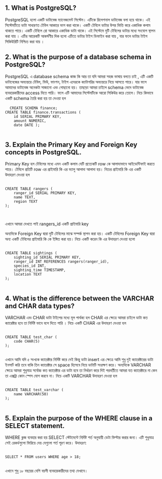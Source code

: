 ## 1. What is PostgreSQL?

PostgreSQL হলো একটি ডাটাবেজ ম্যানেজমেন্ট সিস্টেম। এটিকে রিলেশনাল ডাটাবেজ বলা হয়ে থাকে। এই সিস্টেমটিতে ডাটা সাধারণত টেবিল আকারে ভাগ করা থাকে। একটি টেবিলে ডাটার উপর ভিত্তি করে একাধিক কলাম থাকতে পারে। একটি টেবিলে রো আকারে একাধিক ডাটা থাকে। এই সিস্টেমে দুটি টেবিলের ডাটার মধ্যে সংযোগ স্থাপন করা যায় । এটির আরেকটি আকর্ষণীয় দিক হলো এটিতে ডাটার টাইপ ডিফাইন করা যায় , যার ফলে ডাটার টাইপ সিকিউরিটি নিশ্চিত করা যায় ।

## 2. What is the purpose of a database schema in PostgreSQL?

PostgreSQL এ database schema কাজ কি আর তা যদি আমরা সহজ ভাষায় বলতে চাই , এটি একটি ডাটাবেজের অভ্যন্তরে টেবিল, ভিউ, ফাংশন, টাইপ এদেরকে ক্যাটাগরির অভ্যন্তরে নিয়ে আসতে পারে। যার ফলে আমাদের ডাটাবেজ অনেকটা সাজানো এবং গোছানো হয়। তাছাড়া আমরা চাইলে schema ভেদে ডাটাবেজ ব্যবহারকারীদের access দিতে পারি। ফলে এটি আমাদের সিস্টেমটিকে আরো সিকিউর করে তোলে। নিচে কিভাবে একটি schema তৈরি করা হয় তা দেওয়া হল

<pre lang="markdown"> <code> CREATE SCHEMA finance; 
CREATE TABLE finance.transactions ( 
    id SERIAL PRIMARY KEY, 
    amount NUMERIC, 
    date DATE );
    </code> </pre>

## 3. Explain the Primary Key and Foreign Key concepts in PostgreSQL.

Primary Key হল টেবিলের মধ্যে এমন একটি কলাম যেটি প্রত্যেকটি row কে আলাদাভাবে আইডেন্টিফাই করতে পারে। টেবিলে প্রতিটি row এর প্রাইমারি কি এর ভ্যালু আলাদা আলাদা হয়। নিচের প্রাইমারি কি এর একটি উদাহরণ দেওয়া হল

<pre lang="markdown"> <code> 
CREATE TABLE rangers (
    ranger_id SERIAL PRIMARY KEY,
    name TEXT,
    region TEXT
);

    </code> </pre>

এখানে আমরা দেখতে পাই rangers_id একটি প্রাইমারি key

অন্যদিকে Foreign Key দ্বারা দুটি টেবিলের মাঝে সম্পর্ক স্থাপন করা হয়। একটি টেবিলের Foreign Key দ্বারা অন্য একটি টেবিলের প্রাইমারি কি কে ইঙ্গিত করা হয়। নিচে একটি করেন কি এর উদাহরণ দেওয়া হলো

<pre lang="markdown"> <code> 
CREATE TABLE sightings (
    sighting_id SERIAL PRIMARY KEY,
    ranger_id INT REFERENCES rangers(ranger_id),
    species_id INT,
    sighting_time TIMESTAMP,
    location TEXT
);
    </code> </pre>

## 4. What is the difference between the VARCHAR and CHAR data types?

VARCHAR এবং CHAR ডাটা টাইপের মধ্যে মূল পার্থক্য হল CHAR এর ক্ষেত্রে আমরা চাইলে ডাটা কত ক্যারেক্টার হবে তা নির্দিষ্ট ভাবে বলে দিতে পারি । নিচে একটি CHAR এর উদাহরণ দেওয়া হল

<pre lang="markdown"> <code> 
CREATE TABLE test_char (
    code CHAR(5)
);
    </code> </pre>

এখানে আমি যদি ৫ সংখ্যক ক্যারেক্টার নির্দিষ্ট করে দেই কিন্তু ডাটা insert এর ক্ষেত্রে আমি শুধু দুই ক্যারেক্টারের ডাটা ইনসার্ট করি তবে বাকি তিন ক্যারেক্টার সে space হিসেবে নিয়ে ডাটাটি সংরক্ষণ করে।
অন্যদিকে VARCHAR ক্ষেত্রে আমরা শুধুমাত্র সর্বোচ্চ কত ক্যারেক্টার এর ডাটা হবে তা নির্ধারণ করে দিই পরবর্তীতে আমরা যত ক্যারেক্টারে না কেন তা এক্সট্রা কোন স্পেস যোগ করবে না।
নিচে একটি VARCHAR উদাহরণ দেওয়া হল

<pre lang="markdown"> <code> 
CREATE TABLE test_varchar (
    name VARCHAR(50)
);
    </code> </pre>

## 5. Explain the purpose of the WHERE clause in a SELECT statement.

WHERE ক্লজ ব্যবহার করা হয় SELECT স্টেটমেন্টে নির্দিষ্ট শর্ত অনুযায়ী ডেটা ফিল্টার করার জন্য। এটি শুধুমাত্র সেই রেকর্ডগুলো ফিরিয়ে দেয় যেগুলো শর্ত পূরণ করে।
উদাহরণ:

<pre lang="markdown"> <code> 
SELECT * FROM users WHERE age > 18;
    </code> </pre>

এখানে শুধু ১৮ বছরের বেশি বয়সী ব্যবহারকারীদের তথ্য দেখাবে।
